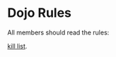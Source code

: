 Dojo Rules
==========

All members should read the rules:

[kill list](https://github.com/deadlyvipers).

